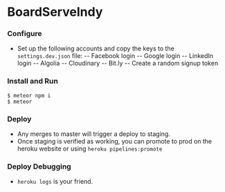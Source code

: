 # BoardServeIndy

### Configure

- Set up the following accounts and copy the keys to the `settings.dev.json` file:
-- Facebook login
-- Google login
-- LinkedIn login
-- Algolia
-- Cloudinary
-- Bit.ly
-- Create a random signup token

### Install and Run

```
$ meteor npm i
$ meteor
```

### Deploy

- Any merges to master will trigger a deploy to staging. 
- Once staging is verified as working, you can promote to prod on the heroku website or using `heroku pipelines:promote`

### Deploy Debugging

- `heroku logs` is your friend.
